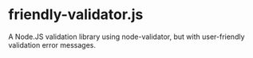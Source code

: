 friendly-validator.js
=====================

A Node.JS validation library using node-validator, but with user-friendly validation error messages.
